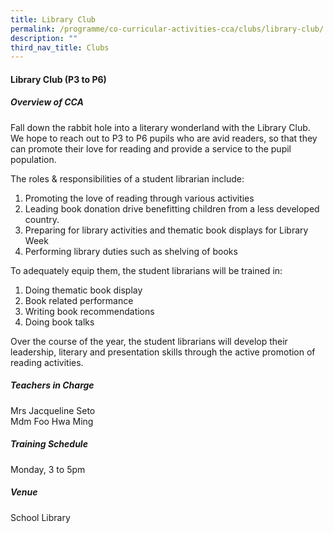 ```yaml
---
title: Library Club
permalink: /programme/co-curricular-activities-cca/clubs/library-club/
description: ""
third_nav_title: Clubs
---
```

#### **Library Club (P3 to P6)**

##### **Overview of CCA**

Fall down the rabbit hole into a literary wonderland with the Library Club.  We hope to reach out to P3 to P6 pupils who are avid readers, so that they can promote their love for reading and provide a service to the pupil population. 

The roles & responsibilities of a student librarian include:

1. Promoting the love of reading through various activities
2. Leading book donation drive benefitting children from a less developed country.
3. Preparing for library activities and thematic book displays for Library Week 
4. Performing library duties such as shelving of books

To adequately equip them, the student librarians will be trained in:

1. Doing thematic book display
2. Book related performance 
3. Writing book recommendations
4. Doing book talks

Over the course of the year, the student librarians will develop their leadership, literary and presentation skills through the active promotion of reading activities. 

##### **Teachers in Charge**

Mrs Jacqueline Seto<br>
Mdm Foo Hwa Ming

##### **Training Schedule**

Monday, 3 to 5pm

##### **Venue**
School Library